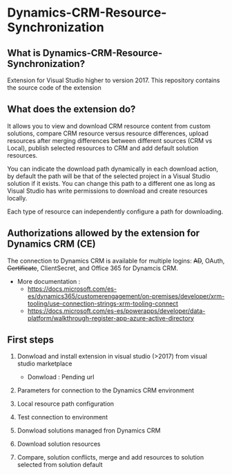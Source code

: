 # Dynamics-CRM-Resource-Synchronization

## What is Dynamics-CRM-Resource-Synchronization?
Extension for Visual Studio higher to version 2017. This repository contains the source code of the extension

## What does the extension do?
It allows you to view and download CRM resource content from custom solutions, compare CRM resource versus resource differences, upload resources after merging differences between different sources (CRM vs Local), publish selected resources to CRM and add default solution resources.

You can indicate the download path dynamically in each download action, by default the path will be that of the selected project in a Visual Studio solution if it exists. You can change this path to a different one as long as Visual Studio has write permissions to download and create resources locally.

Each type of resource can independently configure a path for downloading.

## Authorizations allowed by the extension for Dynamics CRM (CE)
The connection to Dynamics CRM is available for multiple logins: ~~AD~~, OAuth, ~~Certificate~~, ClientSecret, and Office 365 for Dynamcis CRM.

* More documentation : 
  * https://docs.microsoft.com/es-es/dynamics365/customerengagement/on-premises/developer/xrm-tooling/use-connection-strings-xrm-tooling-connect
  * https://docs.microsoft.com/es-es/powerapps/developer/data-platform/walkthrough-register-app-azure-active-directory

## First steps

1. Donwload and install extension in visual studio (>2017) from visual studio marketplace
    - Donwload : Pending url
2. Parameters for connection to the Dynamics CRM environment

3. Local resource path configuration 

4. Test connection to environment

5. Donwload solutions managed fron Dynamics CRM

6. Download solution resources

7. Compare, solution conflicts, merge and add resources to solution selected from solution default
